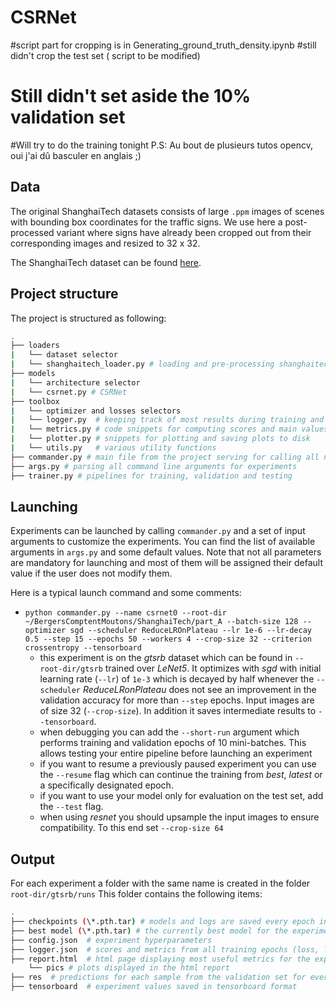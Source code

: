 # CSRNet

#script part for cropping is in Generating_ground_truth_density.ipynb
#still didn't crop the test set ( script to be modified)
# Still didn't set aside the 10% validation set
#Will try to do the training tonight
P.S: Au bout de plusieurs tutos opencv, oui j'ai dû basculer en anglais ;)

## Data
The original ShanghaiTech datasets consists of large `.ppm` images of scenes with bounding box coordinates for the traffic signs. We use here a post-processed variant where signs have already been cropped out from their corresponding images and resized to 32 x 32. 

The ShanghaiTech dataset can be found [here](https://github.com/desenzhou/ShanghaiTechDataset).

## Project structure

The project is structured as following:

```bash
.
├── loaders
|   └── dataset selector
|   └── shanghaitech_loader.py # loading and pre-processing shanghaitech data
├── models
|   └── architecture selector
|   └── csrnet.py # CSRNet
├── toolbox
|   └── optimizer and losses selectors
|   └── logger.py  # keeping track of most results during training and storage to static .html file
|   └── metrics.py # code snippets for computing scores and main values to track
|   └── plotter.py # snippets for plotting and saving plots to disk
|   └── utils.py   # various utility functions
├── commander.py # main file from the project serving for calling all necessary functions for training and testing
├── args.py # parsing all command line arguments for experiments
├── trainer.py # pipelines for training, validation and testing
```

## Launching
Experiments can be launched by calling `commander.py` and a set of input arguments to customize the experiments. You can find the list of available arguments in `args.py` and some default values. Note that not all parameters are mandatory for launching and most of them will be assigned their default value if the user does not modify them.

Here is a typical launch command and some comments:

- `python commander.py --name csrnet0 --root-dir ~/BergersComptentMoutons/ShanghaiTech/part_A --batch-size 128 --optimizer sgd --scheduler ReduceLROnPlateau --lr 1e-6 --lr-decay 0.5 --step 15 --epochs 50 --workers 4 --crop-size 32 --criterion crossentropy --tensorboard`
  + this experiment is on the _gtsrb_ dataset which can be found in `--root-dir/gtsrb` trained over _LeNet5_. It optimizes with _sgd_ with initial learning rate (`--lr`) of `1e-3` which is decayed by half whenever the `--scheduler` _ReduceLRonPlateau_ does not see an improvement in the validation accuracy for more than `--step` epochs. Input images are of size 32  (`--crop-size`). In addition it saves intermediate results to `--tensorboard`.
  + when debugging you can add the `--short-run` argument which performs training and validation epochs of 10 mini-batches. This allows testing your entire pipeline before launching an experiment
  + if you want to resume a previously paused experiment you can use the `--resume` flag which can continue the training from _best_, _latest_ or a specifically designated epoch.
  + if you want to use your model only for evaluation on the test set, add the `--test` flag.
  + when using _resnet_ you should upsample the input images to ensure compatibility. To this end set `--crop-size 64`
 
## Output
For each experiment a folder with the same name is created in the folder `root-dir/gtsrb/runs`
 This folder contains the following items:

```bash
.
├── checkpoints (\*.pth.tar) # models and logs are saved every epoch in .tar files. Non-modulo 5 epochs are then deleted.
├── best model (\*.pth.tar) # the currently best model for the experiment is saved separately
├── config.json  # experiment hyperparameters
├── logger.json  # scores and metrics from all training epochs (loss, learning rate, accuracy,etc.)
├── report.html  # html page displaying most useful metrics for the experiment (loss, learning rate, accuracy, confusion matrix, qualitative examples)
    └── pics # plots displayed in the html report
├── res  # predictions for each sample from the validation set for every epoch
├── tensorboard  # experiment values saved in tensorboard format
 ```
